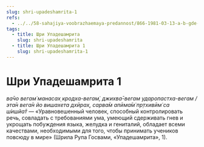 ```yaml
---
slug: shri-upadeshamrita-1
refs:
  - ../../58-sahajiya-voobrazhaemaya-predannost/866-1981-03-13-a-b-gde-angely-stupit-ne-smeyut.md
tags:
  - title: Шри Упадешамрита
    slug: shri-upadeshamrita
  - title: Шри Упадешамрита 1
    slug: shri-upadeshamrita-1
---
```


# Шри Упадешамрита 1

*ва̄чо вегам̇ манасах̣ кродха-вегам̇, джихва̄-вегам ударопастха-вегам / эта̄н вега̄н йо вишахета дхӣрах̣, сарва̄м апӣма̄м̇ пр̣тхивӣм̇ са ш́ишйа̄т* — «Уравновешенный человек, способный контролировать речь, совладать с требованиями ума, умеющий сдерживать гнев и укрощать побуждения языка, желудка и гениталий, обладает всеми качествами, необходимыми для того, чтобы принимать учеников повсюду в мире» (Шрила Рупа Госвами, «Упадешамрита», 1).
